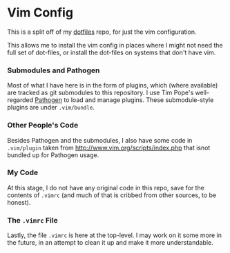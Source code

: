 # Vim Config

This is a split off of my [dotfiles](https://github.com/rjray/dotfiles) repo,
for just the vim configuration.

This allows me to install the vim config in places where I might not need
the full set of dot-files, or install the dot-files on systems that don't
have vim.

### Submodules and Pathogen

Most of what I have here is in the form of plugins, which (where available) are
tracked as git submodules to this repository. I use Tim Pope's well-regarded
[Pathogen](http://github.com/tpope/vim-pathogen) to load and manage
plugins. These submodule-style plugins are under `.vim/bundle`.

### Other People's Code

Besides Pathogen and the submodules, I also have some code in `.vim/plugin`
taken from http://www.vim.org/scripts/index.php that isnot bundled up for
Pathogen usage.

### My Code

At this stage, I do not have any original code in this repo, save for the
contents of `.vimrc` (and much of that is cribbed from other sources, to be
honest).

### The `.vimrc` File

Lastly, the file `.vimrc` is here at the top-level. I may work on it some more
in the future, in an attempt to clean it up and make it more understandable.
